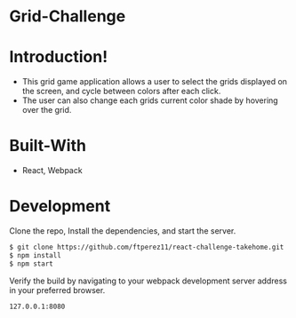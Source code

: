 # Grid-Challenge

# Introduction!

  - This grid game application allows a user to select the grids displayed on the screen, and cycle between colors after each click.
  - The user can also change each grids current color shade by hovering over the grid.
  
# Built-With

  - React, Webpack

# Development


Clone the repo, Install the dependencies, and start the server.

```sh
$ git clone https://github.com/ftperez11/react-challenge-takehome.git
$ npm install
$ npm start
```
Verify the build by navigating to your webpack development server address in your preferred browser.

```sh
127.0.0.1:8080
```
